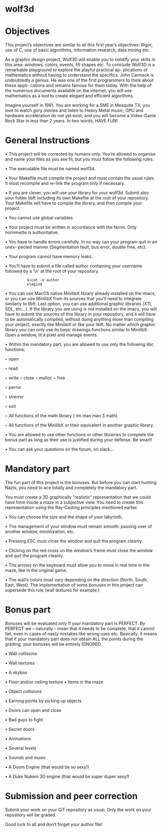 # wolf3d
# Objectives

This project’s objectives are similar to all this first year’s objectives: Rigor, use of C, use of basic algorithms, information research, data mining etc.

As a graphic design project, Wolf3D will enable you to solidify your skills in this area: windows, colors, events, fill shapes etc.
To conclude Wolf3D is a remarkable playground to explore the playful practical ap- plications of mathematics without having to understand the specifics. John Carmack is undoubtedly a genius. He was one of the first programmers to think about these appli- cations and remains famous for them today. With the help of the numerous documents available on the internet, you will use mathematics as a tool to create elegant and efficient algorithms.

Imagine yourself in 1991. You are working for a SME in Mesquite TX; you love to watch gory movies and listen to Heavy Metal music; GPU and hardware acceleration do not yet exist; and you will become a Video-Game Rock Star in less than 2 years. In two words, HAVE FUN!

# General Instructions

• This project will be corrected by humans only. You’re allowed to organise and name your files as you see fit, but you must follow the following rules.

• The executable file must be named wolf3d.

• Your Makefile must compile the project and must contain the usual rules. It must recompile and re-link the program only if necessary.

• If you are clever, you will use your library for your wolf3d. Submit also your folder libft including its own Makefile at the root of your repository. Your Makefile will have to compile the library, and then compile your project.

• You cannot use global variables.

• Your project must be written in accordance with the Norm. Only norminette is authoritative.

• You have to handle errors carefully. In no way can your program quit in an unex- pected manner (Segmentation fault, bus error, double free, etc).

• Your program cannot have memory leaks.

• You’ll have to submit a file called author containing your username followed by a ’\n’ at the root of your repository.

              $>cat -e author
              xlogin$
              
• You can use MacOS native MinilibX library already installed on the imacs, or you can use MinilibX from its sources that you’ll need to integrate similarly to libft. Last option, you can use additional graphic libraries (X11, SDL, etc...). If the library you are using is not installed on the imacs, you will have to submit the sources of this library in your repository, and it will have to be automatically compiled, without doing anything more than compiling your project, exactly like MinilibX or like your libft. No matter which graphic library you can only use its basic drawings functions similar to MinilibX: Open a window, lit a pixel and manage events.

• Within the mandatory part, you are allowed to use only the following libc functions:

  ◦ open
  
  ◦ read
  
  ◦ write ◦ close ◦ malloc ◦ free
  
  ◦ perror
  
  ◦ strerror
  
  ◦ exit
  
  ◦ All functions of the math library (-lm man man 3 math)
  
  ◦ All functions of the MinilibX or their equivalent in another graphic library.
  
• You are allowed to use other functions or other librairies to complete the bonus part as long as their use is justified during your defense. Be smart!

• You can ask your questions on the forum, on slack...


# Mandatory part

The fun part of this project is the bonuses. But before you can start hunting Nazis, you need to ace totally and completely the mandatory part.

You must create a 3D graphically “realistic” representation that we could have from inside a maze in a subjective view. You need to create this representation using the Ray-Casting principles mentioned earlier.

• You can choose the size and the shape of your labyrinth.

• The management of your window must remain smooth: passing over of another window, minimization, etc.

• Pressing ESC must close the window and quit the program cleanly.

• Clicking on the red cross on the window’s frame must close the window and quit the program cleanly.

• The arrows on the keyboard must allow you to move in real time in the maze, like in the original game.

• The wall’s colors must vary depending on the direction (North, South, East, West). The implementation of some bonuses in this project can supersede this rule (wall textures for example.)


# Bonus part

Bonuses will be evaluated only if your mandatory part is PERFECT. By PERFECT we – naturally - mean that it needs to be complete, that it cannot fail, even in cases of nasty mistakes like wrong uses etc. Basically, it means that if your mandatory part does not obtain ALL the points during the grading, your bonuses will be entirely IGNORED.

• Wall collisions

• Wall textures

• A skybox

• Floor and/or ceiling texture • Items in the maze

• Object collisions

• Earning points by picking up objects

• Doors can open and close

• Bad guys to fight

• Secret doors

• Animations

• Several levels

• Sounds and music

• A Doom Engine (that would be so sexy!)

• A Duke Nukem 3D engine (that would be super duper sexy!)


# Submission and peer correction

Submit your work on your GiT repository as usual. Only the work on your repository will be graded.

Good luck to all and don’t forget your author file!
